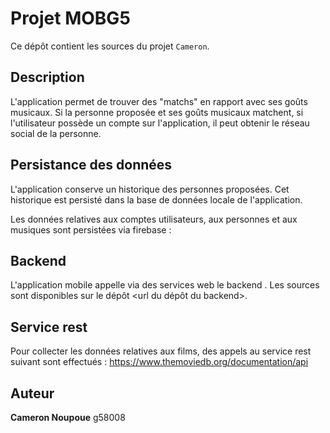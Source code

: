 # Projet MOBG5

Ce dépôt contient les sources du projet `Cameron`.

## Description

L'application permet de trouver des "matchs" en rapport avec ses goûts musicaux. Si la personne proposée et ses goûts musicaux matchent, si l'utilisateur possède un compte sur l'application, il peut obtenir le réseau social de la personne.

## Persistance des données

L'application conserve un historique des personnes proposées. Cet historique est persisté dans la base de données locale de l'application.

Les données relatives aux comptes utilisateurs, aux personnes et aux musiques sont persistées via firebase : <url du projet firebase>

## Backend

L'application mobile appelle via des services web le backend <nom du backend>. Les sources sont disponibles sur le dépôt <url du dépôt du backend>.

## Service rest

Pour collecter les données relatives aux films, des appels au service rest suivant sont effectués : https://www.themoviedb.org/documentation/api

## Auteur

**Cameron Noupoue** g58008
